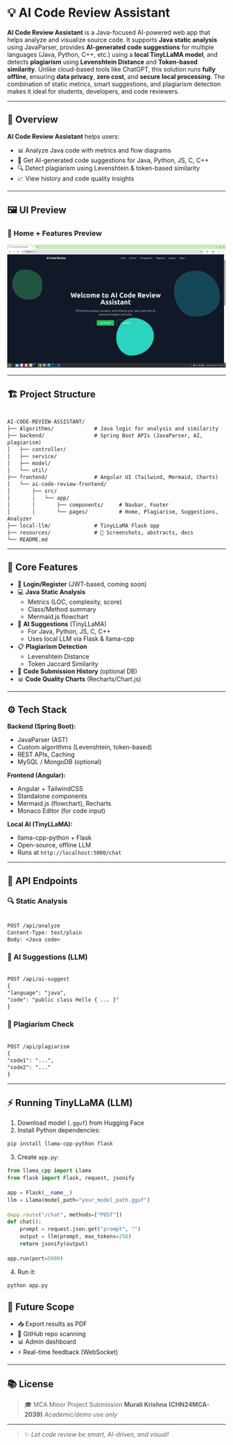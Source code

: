 # 💡 AI Code Review Assistant

 **AI Code Review Assistant** is a Java-focused AI-powered web app that helps analyze and visualize source code. It supports **Java static analysis** using JavaParser, provides **AI-generated code suggestions** for multiple languages (Java, Python, C++, etc.) using a **local TinyLLaMA model**, and detects **plagiarism** using **Levenshtein Distance** and **Token-based similarity**. Unlike cloud-based tools like ChatGPT, this solution runs **fully offline**, ensuring **data privacy**, **zero cost**, and **secure local processing**. The combination of static metrics, smart suggestions, and plagiarism detection makes it ideal for students, developers, and code reviewers.


---

## 📌 Overview

**AI Code Review Assistant** helps users:
- 📊 Analyze Java code with metrics and flow diagrams
- 🧠 Get AI-generated code suggestions for Java, Python, JS, C, C++
- 🔍 Detect plagiarism using Levenshtein & token-based similarity
- 📈 View history and code quality insights

---


## 🖼️ UI Preview

### 📌 Home + Features Preview

![App Screenshot](resources/home-page.png)

---

## 🏗️ Project Structure

```

AI-CODE-REVIEW-ASSISTANT/
├── Algorithms/             # Java logic for analysis and similarity
├── backend/                # Spring Boot APIs (JavaParser, AI, plagiarism)
│   ├── controller/
│   ├── service/
│   ├── model/
│   └── util/
├── frontend/               # Angular UI (Tailwind, Mermaid, Charts)
│   └── ai-code-review-frontend/
│       ├── src/
│       │   └── app/
│       │       ├── components/     # Navbar, Footer
│       │       └── pages/          # Home, Plagiarism, Suggestions, Analyzer
├── local-llm/              # TinyLLaMA Flask app
├── resources/              # 📸 Screenshots, abstracts, docs
└── README.md

```

---

## 🔑 Core Features

- 🔐 **Login/Register** (JWT-based, coming soon)
- 💻 **Java Static Analysis**
  - Metrics (LOC, complexity, score)
  - Class/Method summary
  - Mermaid.js flowchart
- 🤖 **AI Suggestions** (TinyLLaMA)
  - For Java, Python, JS, C, C++
  - Uses local LLM via Flask & llama-cpp
- 📋 **Plagiarism Detection**
  - Levenshtein Distance
  - Token Jaccard Similarity
- 📂 **Code Submission History** (optional DB)
- 📊 **Code Quality Charts** (Recharts/Chart.js)

---

## ⚙️ Tech Stack

**Backend (Spring Boot):**
- JavaParser (AST)
- Custom algorithms (Levenshtein, token-based)
- REST APIs, Caching
- MySQL / MongoDB (optional)

**Frontend (Angular):**
- Angular + TailwindCSS
- Standalone components
- Mermaid.js (flowchart), Recharts
- Monaco Editor (for code input)

**Local AI (TinyLLaMA):**
- llama-cpp-python + Flask
- Open-source, offline LLM
- Runs at `http://localhost:5000/chat`

---

## 🧪 API Endpoints

### 🔍 Static Analysis
```

POST /api/analyze
Content-Type: text/plain
Body: <Java code>

```

### 🤖 AI Suggestions (LLM)
```

POST /api/ai-suggest
{
"language": "java",
"code": "public class Hello { ... }"
}

```

### 🔄 Plagiarism Check
```

POST /api/plagiarism
{
"code1": "...",
"code2": "..."
}

````

---

## ⚡ Running TinyLLaMA (LLM)

1. Download model (`.gguf`) from Hugging Face  
2. Install Python dependencies:
```bash
pip install llama-cpp-python flask
````

3. Create `app.py`:

```python
from llama_cpp import Llama
from flask import Flask, request, jsonify

app = Flask(__name__)
llm = Llama(model_path="your_model_path.gguf")

@app.route("/chat", methods=["POST"])
def chat():
    prompt = request.json.get("prompt", "")
    output = llm(prompt, max_tokens=256)
    return jsonify(output)

app.run(port=5000)
```

4. Run it:

```bash
python app.py
```



## 🔮 Future Scope

* 📥 Export results as PDF
* 🔗 GitHub repo scanning
* 📊 Admin dashboard
* ⚡ Real-time feedback (WebSocket)


---

## 📚 License

> 🎓 MCA Minor Project Submission
> **Murali Krishna (CHN24MCA-2039)**
> *Academic/demo use only*

---

> ✨ *Let code review be smart, AI-driven, and visual!*



